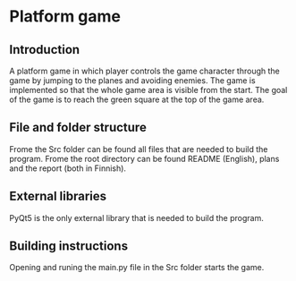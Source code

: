 # Platform game

## Introduction
A platform game in which player controls the game character through the game by jumping to the planes and avoiding enemies. The game is implemented so that the whole game area is visible from the start. The goal of the game is to reach the green square at the top of the game area.

## File and folder structure
Frome the Src folder can be found all files that are needed to build the program. Frome the root directory can be found README (English), plans and the report (both in Finnish).

## External libraries
PyQt5 is the only external library that is needed to build the program.

## Building instructions
Opening and runing the main.py file in the Src folder starts the game.
